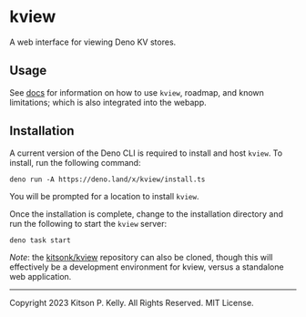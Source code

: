 # kview

A web interface for viewing Deno KV stores.

## Usage

See [docs](./docs/index.md) for information on how to use `kview`, roadmap, and
known limitations; which is also integrated into the webapp.

## Installation

A current version of the Deno CLI is required to install and host `kview`. To
install, run the following command:

```
deno run -A https://deno.land/x/kview/install.ts
```

You will be prompted for a location to install `kview`.

Once the installation is complete, change to the installation directory and run
the following to start the `kview` server:

```
deno task start
```

_Note_: the [kitsonk/kview](https://github.com/kitsonk/kview) repository can
also be cloned, though this will effectively be a development environment for
kview, versus a standalone web application.

---

Copyright 2023 Kitson P. Kelly. All Rights Reserved. MIT License.
